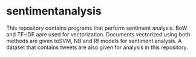 # sentimentanalysis
This repository contains programs that perform sentiment analysis.
BoW and TF-IDF aare used for vectorization.
Documents vectorized using both methods are given toSVM, NB and Rf models for sentiment analysis.
A dataset that contains tweets are also given for analysis in this repository.
